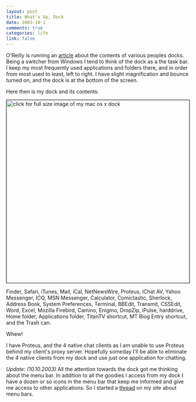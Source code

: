 ```yaml
--- 
layout: post
title: What's Up, Dock
date: 2003-10-1
comments: true
categories: life
link: false
---
```

O'Reilly is running an <a href="http://www.macdevcenter.com/pub/a/mac/2003/09/30/dock.html">article</a> about the contents of various peoples docks. Being a switcher from Windows I tend to think of the dock as a the task bar. I keep my most frequently used applications and folders there, and in order from most used to least, left to right. I have slight magnification and bounce turned on, and the dock is at the bottom of the screen.

Here then is my dock and its contents:

<a href="http://www.zanshin.net/images/mydock.png"><img src="http://www.zanshin.net/images/mydock.png" alt="click for full size image of my mac os x dock" border="1" width="500" /></a>

Finder, Safari, iTunes, Mail, iCal, NetNewsWire, Proteus, iChat AV, Yahoo Messenger, ICQ, MSN Messenger, Calculator, Comictastic, Sherlock, Address Book, System Preferences, Terminal, BBEdit, Transmit, CSSEdit, Word, Excel, Mozilla Firebird, Camino, Enigmo, DropZip, iPulse, harddrive, Home folder, Applications folder, TitanTV shortcut, MT Blog Entry shortcut, and the Trash can.

Whew!

I have Proteus, and the 4 native chat clients as I am unable to use Proteus behind my client's proxy server. Hopefully someday I'll be able to eliminate the 4 native clients from my dock and use just one application for chatting.

<em>Update: (10.10.2003)</em> All the attention towards the dock got me thinking about the menu bar. In addition to all the goodies I access from my dock I have a dozen or so icons in the menu bar that keep me informed and give me access to other applications. So I started a <a href="http://www.zanshin.net/blogs/000287.html">thread</a> on my site about menu bars.
